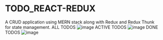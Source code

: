 # TODO_REACT-REDUX
A CRUD application using MERN stack along with Redux and Redux Thunk for state management.
ALL TODOS
![image](https://github.com/Rhythmshah21/TODO_REACT-REDUX/assets/102286539/73849be6-ca8c-4d08-9378-152118d086fb)
ACTIVE TODOS
![image](https://github.com/Rhythmshah21/TODO_REACT-REDUX/assets/102286539/1e7ad521-cc6b-4673-a39f-3f290c00d662)
DONE TODOS
![image](https://github.com/Rhythmshah21/TODO_REACT-REDUX/assets/102286539/1a2fe5a2-27e3-467f-a66c-f788b4923bf4)
